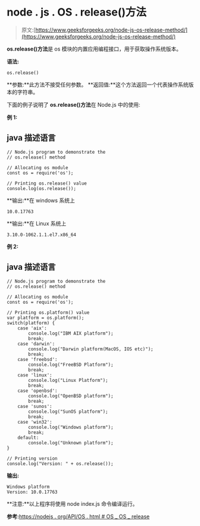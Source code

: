 # node . js . OS . release()方法

> 原文:[https://www.geeksforgeeks.org/node-js-os-release-method/](https://www.geeksforgeeks.org/node-js-os-release-method/)

**os.release()方法**是 os 模块的内置应用编程接口，用于获取操作系统版本。

**语法:**

```
os.release()
```

**参数:**此方法不接受任何参数。
**返回值:**这个方法返回一个代表操作系统版本的字符串。

下面的例子说明了 **os.release()方法**在 Node.js 中的使用:

**例 1:**

## java 描述语言

```
// Node.js program to demonstrate the    
// os.release() method 

// Allocating os module
const os = require('os');

// Printing os.release() value
console.log(os.release());
```

**输出:**在 windows 系统上

```
10.0.17763
```

**输出:**在 Linux 系统上

```
3.10.0-1062.1.1.el7.x86_64
```

**例 2:**

## java 描述语言

```
// Node.js program to demonstrate the    
// os.release() method 

// Allocating os module
const os = require('os');

// Printing os.platform() value
var platform = os.platform();
switch(platform) {
    case 'aix': 
        console.log("IBM AIX platform");
        break;
    case 'darwin': 
        console.log("Darwin platform(MacOS, IOS etc)");
        break;
    case 'freebsd': 
        console.log("FreeBSD Platform");
        break;
    case 'linux':
        console.log("Linux Platform");
        break;
    case 'openbsd':
        console.log("OpenBSD platform");
        break;
    case 'sunos':
        console.log("SunOS platform");
        break;
    case 'win32': 
        console.log("Windows platform");
        break;    
    default: 
        console.log("Unknown platform");
}

// Printing version 
console.log("Version: " + os.release());
```

**输出:**

```
Windows platform
Version: 10.0.17763
```

**注意:**以上程序将使用 node index.js 命令编译运行。

**参考:**[https://nodejs . org/API/OS . html # OS _ OS _ release](https://nodejs.org/api/os.html#os_os_release)